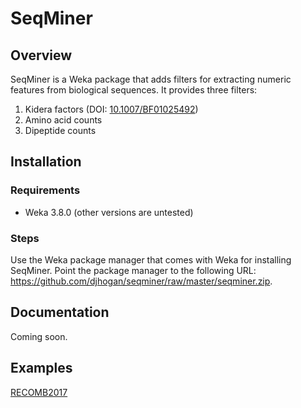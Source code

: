 # SeqMiner

## Overview
SeqMiner is a Weka package that adds filters for extracting numeric features from biological sequences. It provides three filters:
1. Kidera factors (DOI: [10.1007/BF01025492](https://doi.org/10.1007/BF01025492))
2. Amino acid counts
3. Dipeptide counts

## Installation
### Requirements
* Weka 3.8.0 (other versions are untested)

### Steps
Use the Weka package manager that comes with Weka for installing SeqMiner. Point the package manager to the following URL: https://github.com/djhogan/seqminer/raw/master/seqminer.zip.

## Documentation
Coming soon.

## Examples
[RECOMB2017](https://github.com/djhogan/RECOMB2017)
